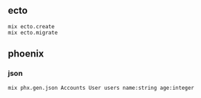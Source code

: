 ## ecto

```
mix ecto.create
mix ecto.migrate
```

## phoenix

### json

```
mix phx.gen.json Accounts User users name:string age:integer
```
